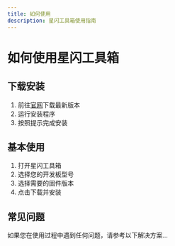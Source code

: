 ```yaml
---
title: 如何使用
description: 星闪工具箱使用指南
---
```


# 如何使用星闪工具箱

## 下载安装

1. 前往[官网](https://nearlink.sgguo.com/)下载最新版本
2. 运行安装程序
3. 按照提示完成安装

## 基本使用

1. 打开星闪工具箱
2. 选择您的开发板型号
3. 选择需要的固件版本
4. 点击下载并安装

## 常见问题

如果您在使用过程中遇到任何问题，请参考以下解决方案...
